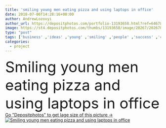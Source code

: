```yaml
---
title: 'smiling young men eating pizza and using laptops in office'
date: 2018-07-06T14:28:16+00:00
author: AndrewLozovyi
author_url: https://depositphotos.com/portfolio-13193658.html?ref=64678756
image: https://st4.depositphotos.com/thumbs/13193658/image/20267/202670806/api_thumb_450.jpg?forcejpeg=true
type: "post"
tags: ['business' ,'ideas' ,'young' ,'smiling' ,'people' ,'success' ,'caucasian' ,'food' ,'male' ,'drink' ,'eating' ,'modern' ,'Men' ,'corporate' ,'office' ,'beverage' ,'electronics' ,'working' ,'development' ,'work' ,'together' ,'indoors' ,'project' ,'using' ,'strategy' ,'casual' ,'team' ,'handsome' ,'teamwork' ,'workplace' ,'workspace' ,'management' ,'pizza' ,'colleagues' ,'laptops' ,'coworkers' ,'gadgets' ,'startup' ,'professional occupation' ,'looking at camera' ,'start up' ,'paper cup' ,'coffee to go' ,'digital devices' ]
categories: 
  - project
---
```

<div aling="center">
            <font size="60"> Smiling young men eating pizza and using laptops in office</font>   
</div>
<div>
    <a href='https://st4.depositphotos.com/thumbs/13193658/image/20267/202670806/api_thumb_450.jpg?forcejpeg=true?ref=64678756' target=_blank > Go "Depositphotos" to get lage size of this picture ->
        <img href='https://st4.depositphotos.com/thumbs/13193658/image/20267/202670806/api_thumb_450.jpg?forcejpeg=true?ref=64678756' src='https://st4.depositphotos.com/13193658/20267/i/950/depositphotos_202670806-stock-photo-smiling-young-men-eating-pizza.jpg?forcejpeg=true' alt='Smiling young men eating pizza and using laptops in office' >
    </a>
</div>
